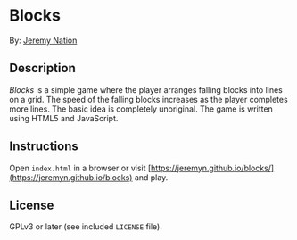 # Blocks

By: [Jeremy Nation](mailto:jeremy@jeremynation.me)

## Description

*Blocks* is a simple game where the player arranges falling blocks into lines on a grid. The speed of the falling blocks increases as the player completes more lines. The basic idea is completely unoriginal. The game is written using HTML5 and JavaScript.

## Instructions

Open `index.html` in a browser or visit [https://jeremyn.github.io/blocks/](https://jeremyn.github.io/blocks) and play.

## License

GPLv3 or later (see included `LICENSE` file).
